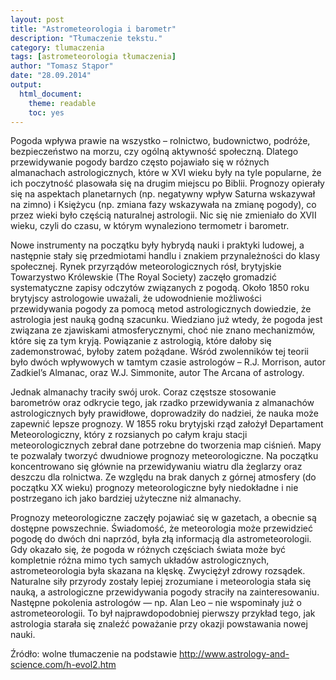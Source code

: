 ```yaml
---
layout: post
title: "Astrometeorologia i barometr"
description: "Tłumaczenie tekstu."
category: tlumaczenia
tags: [astrometeorologia tłumaczenia]
author: "Tomasz Stąpor"
date: "28.09.2014"
output:
  html_document:
    theme: readable
    toc: yes
---
```


Pogoda wpływa prawie na wszystko – rolnictwo, budownictwo, podróże, bezpieczeństwo na morzu, czy ogólną aktywność społeczną. Dlatego przewidywanie pogody bardzo często pojawiało się w różnych almanachach astrologicznych, które w XVI wieku były na tyle popularne, że ich poczytność plasowała się na drugim miejscu po Biblii. Prognozy opierały się na aspektach planetarnych (np. negatywny wpływ Saturna wskazywał na zimno) i Księżycu (np. zmiana fazy wskazywała na zmianę pogody), co przez wieki było częścią naturalnej astrologii. Nic się nie zmieniało do XVII wieku, czyli do czasu, w którym wynaleziono termometr i barometr. 

Nowe instrumenty na początku były hybrydą nauki i praktyki ludowej, a następnie stały się przedmiotami handlu i znakiem przynależności do klasy społecznej. Rynek przyrządów meteorologicznych rósł, brytyjskie Towarzystwo Królewskie (The Royal Society) zaczęło gromadzić systematyczne zapisy odczytów związanych z pogodą. Około 1850 roku brytyjscy astrologowie uważali, że udowodnienie możliwości przewidywania pogody za pomocą metod astrologicznych dowiedzie, że astrologia jest nauką godną szacunku. Wiedziano już wtedy, że pogoda jest związana ze zjawiskami atmosferycznymi, choć nie znano mechanizmów, które się za tym kryją. Powiązanie z astrologią, które dałoby się zademonstrować, byłoby zatem pożądane. Wśród zwolenników tej teorii było dwóch wpływowych w tamtym czasie astrologów – R.J. Morrison, autor Zadkiel’s Almanac, oraz W.J. Simmonite, autor The Arcana of astrology.

Jednak almanachy traciły swój urok. Coraz częstsze stosowanie barometrów oraz odkrycie tego, jak rzadko przewidywania z almanachów astrologicznych były prawidłowe, doprowadziły do nadziei, że nauka może zapewnić lepsze prognozy. W 1855 roku brytyjski rząd założył Departament Meteorologiczny, który z rozsianych po całym kraju stacji meteorologicznych zebrał dane potrzebne do tworzenia map ciśnień. Mapy te pozwalały tworzyć dwudniowe prognozy meteorologiczne. Na początku koncentrowano się głównie na przewidywaniu wiatru dla żeglarzy oraz deszczu dla rolnictwa. Ze względu na brak danych z górnej atmosfery (do początku XX wieku) prognozy meteorologiczne były niedokładne i nie postrzegano ich jako bardziej użyteczne niż almanachy.

Prognozy meteorologiczne zaczęły pojawiać się w gazetach, a obecnie są dostępne powszechnie. Świadomość, że meteorologia może przewidzieć pogodę do dwóch dni naprzód, była złą informacją dla astrometeorologii. Gdy okazało się, że pogoda w różnych częściach świata może być kompletnie różna mimo tych samych układów astrologicznych, astrometeorologia była skazana na klęskę. Zwyciężył zdrowy rozsądek. Naturalne siły przyrody zostały lepiej zrozumiane i meteorologia stała się nauką, a astrologiczne przewidywania pogody straciły na zainteresowaniu. Następne pokolenia astrologów — np. Alan Leo – nie wspominały już o astrometeorologii. To był najprawdopodobniej pierwszy przykład tego, jak astrologia starała się znaleźć poważanie przy okazji powstawania nowej nauki.

Źródło: wolne tłumaczenie na podstawie <http://www.astrology-and-science.com/h-evol2.htm>
